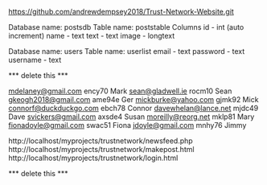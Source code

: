 https://github.com/andrewdempsey2018/Trust-Network-Website.git

Database name: postsdb
Table name: poststable
Columns
	id - int (auto increment)
	name - text
	text - text
	image - longtext

Database name: users
Table name: userlist
	email - text
	password - text
	username - text

*** delete this ***

mdelaney@gmail.com 	ency70 	Mark
sean@gladwell.ie 	rocm10 	Sean
gkeogh2018@gmail.com 	ame94e 	Ger
mickburke@yahoo.com 	gjmk92 	Mick
connorf@duckduckgo.com 	ebch78 	Connor
davewhelan@lance.net 	mjdc49 	Dave
svickers@gmail.com 	axsde4 	Susan
moreilly@reorg.net 	mklp81 	Mary
fionadoyle@gmail.com 	swac51 	Fiona
jdoyle@gmail.com 	mnhy76 	Jimmy

http://localhost/myprojects/trustnetwork/newsfeed.php
http://localhost/myprojects/trustnetwork/makepost.html
http://localhost/myprojects/trustnetwork/login.html

*** delete this ***
